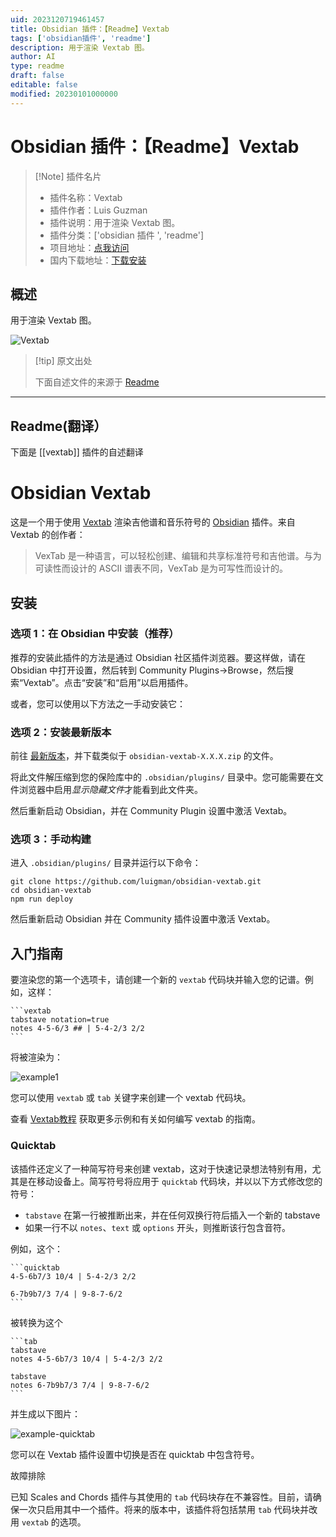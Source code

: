 ```yaml
---
uid: 2023120719461457
title: Obsidian 插件：【Readme】Vextab
tags: ['obsidian插件', 'readme']
description: 用于渲染 Vextab 图。
author: AI
type: readme
draft: false
editable: false
modified: 20230101000000
---
```


# Obsidian 插件：【Readme】Vextab

> [!Note] 插件名片
> - 插件名称：Vextab
> - 插件作者：Luis Guzman
> - 插件说明：用于渲染 Vextab 图。
> - 插件分类：['obsidian 插件 ', 'readme']
> - 项目地址：[点我访问](https://github.com/luigman/obsidian-vextab)
> - 国内下载地址：[下载安装](https://pkmer.cn/products/plugin/pluginMarket/?vextab)

## 概述

用于渲染 Vextab 图。

![Vextab](https://cdn.pkmer.cn/covers/vextab.png!pkmer)

> [!tip] 原文出处
>
>下面自述文件的来源于 [Readme](https://ghproxy.net/https://raw.githubusercontent.com/luigman/obsidian-vextab/master/README.md)
>

---

## Readme(翻译）

下面是 [[vextab]] 插件的自述翻译

# Obsidian Vextab

这是一个用于使用 [Vextab](https://vexflow.com/vextab/) 渲染吉他谱和音乐符号的 [Obsidian](https://obsidian.md) 插件。来自 Vextab 的创作者：

> VexTab 是一种语言，可以轻松创建、编辑和共享标准符号和吉他谱。与为可读性而设计的 ASCII 谱表不同，VexTab 是为可写性而设计的。

## 安装

### 选项 1：在 Obsidian 中安装（推荐）

推荐的安装此插件的方法是通过 Obsidian 社区插件浏览器。要这样做，请在 Obsidian 中打开设置，然后转到 Community Plugins->Browse，然后搜索“Vextab”。点击“安装”和“启用”以启用插件。

或者，您可以使用以下方法之一手动安装它：

### 选项 2：安装最新版本

前往 [最新版本](https://github.com/luigman/obsidian-vextab/releases/latest)，并下载类似于 `obsidian-vextab-X.X.X.zip` 的文件。

将此文件解压缩到您的保险库中的 `.obsidian/plugins/` 目录中。您可能需要在文件浏览器中启用*显示隐藏文件*才能看到此文件夹。

然后重新启动 Obsidian，并在 Community Plugin 设置中激活 Vextab。

### 选项 3：手动构建

进入 `.obsidian/plugins/` 目录并运行以下命令：

```
git clone https://github.com/luigman/obsidian-vextab.git
cd obsidian-vextab
npm run deploy
```

然后重新启动 Obsidian 并在 Community 插件设置中激活 Vextab。

## 入门指南

要渲染您的第一个选项卡，请创建一个新的 `vextab` 代码块并输入您的记谱。例如，这样：

````
```vextab
tabstave notation=true
notes 4-5-6/3 ## | 5-4-2/3 2/2
```
````

将被渲染为：

![example1](https://cdn.pkmer.cn/covers/vextab_2_0.png!pkmer)

您可以使用 `vextab` 或 `tab` 关键字来创建一个 vextab 代码块。

查看 [Vextab教程](https://vexflow.com/vextab/tutorial.html) 获取更多示例和有关如何编写 vextab 的指南。

### Quicktab

该插件还定义了一种简写符号来创建 vextab，这对于快速记录想法特别有用，尤其是在移动设备上。简写符号将应用于 `quicktab` 代码块，并以以下方式修改您的符号：

- `tabstave` 在第一行被推断出来，并在任何双换行符后插入一个新的 tabstave
- 如果一行不以 `notes`、`text` 或 `options` 开头，则推断该行包含音符。

例如，这个：

````
```quicktab
4-5-6b7/3 10/4 | 5-4-2/3 2/2

6-7b9b7/3 7/4 | 9-8-7-6/2
```
````

被转换为这个

````
```tab
tabstave
notes 4-5-6b7/3 10/4 | 5-4-2/3 2/2

tabstave
notes 6-7b9b7/3 7/4 | 9-8-7-6/2
```
````

并生成以下图片：

![example-quicktab](https://cdn.pkmer.cn/covers/vextab_2_1.png!pkmer)

您可以在 Vextab 插件设置中切换是否在 quicktab 中包含符号。

故障排除

已知 Scales and Chords 插件与其使用的 `tab` 代码块存在不兼容性。目前，请确保一次只启用其中一个插件。将来的版本中，该插件将包括禁用 `tab` 代码块并改用 `vextab` 的选项。
